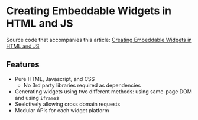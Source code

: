 # Creating Embeddable Widgets in HTML and JS

Source code that accompanies this article:
[Creating Embeddable Widgets in HTML and JS](http://blog.bguiz.com/articles/embeddable-widgets-html-javascript/)

## Features

- Pure HTML, Javascript, and CSS
  - No 3rd party libraries required as dependencies
- Generating widgets using two different methods: using same-page DOM and using `iframe`s
- Seelctively allowing cross domain requests
- Modular APIs for each widget platform
